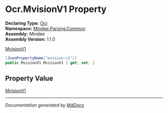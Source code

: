 ﻿<!--  
  <auto-generated>   
    The contents of this file were generated by a tool.  
    Changes to this file may be list if the file is regenerated  
  </auto-generated>   
-->

# Ocr.MvisionV1 Property

**Declaring Type:** [Ocr](../index.md)  
**Namespace:** [Mindee.Parsing.Common](../../index.md)  
**Assembly:** Mindee  
**Assembly Version:** 1.1.0

[MvisionV1](../../MvisionV1/index.md)

```csharp
[JsonPropertyName("mvision-v1")]
public MvisionV1 MvisionV1 { get; set; }
```

## Property Value

[MvisionV1](../../MvisionV1/index.md)

___

*Documentation generated by [MdDocs](https://github.com/ap0llo/mddocs)*
